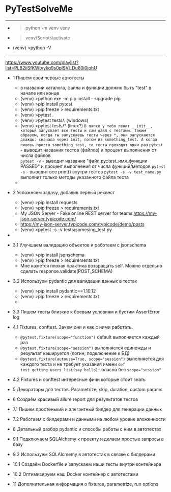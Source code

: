 # PyTestSolveMe
--------------------------------------------------------------------------------
- >python -m venv venv
- >venv\Scripts\activate
- (venv) >python -V
--------------------------------------------------------------------------------
https://www.youtube.com/playlist?list=PLB2iiSfKWtvykq9s0plSVI_Du60i0iphU
- 1 Пишем свои первые автотесты
  - в названии каталога, файла и функции должно быть "test" в начале или конце
  - (venv) >python.exe -m pip install --upgrade pip
  - (venv) >pip install pytest
  - (venv) >pip freeze > requirements.txt
  - (venv) >pytest .
  - (venv) >pytest tests/.        (windows)
  - (venv) >pytest tests/*        (linux?) `В папке у тебя лежит __init__, который запускает все тесты и сам файл с тестами. Таким образом, когда ты запускаешь тесты через *, они запускаются дважды: сначала через init, потом из something_test. А когда пишешь просто something_test, то тесты проходят один раз`
    `pytest` - выводит названия тестов (файлов) и процент выполнения от числа файлов  
    `pytest -v` - выводит название "файл.py::test_имя_функции PASSED" и процент выполнения от числа функций/методов
    `pytest -s` - выводит все print() внутри тестов
    `pytest -s -v test_name.py` выполнит только методы указанного файла теста
  - 
- 2 Усложняем задачу, добавив первый реквест
  - (venv) >pip install requests
  - (venv) >pip freeze > requirements.txt
  - My JSON Server - Fake online REST server for teams https://my-json-server.typicode.com/
  - https://my-json-server.typicode.com/typicode/demo/posts
  - (venv) >pytest -s -v tests\somesing_test.py
- 
- 3.1 Улучшаем валидацию объектов и работаем с jsonschema
  - (venv) >pip install jsonschema
  - (venv) >pip freeze > requirements.txt
  - Мне кажется плохая практика возвращать self. Можно отдельно сделать response.validate(POST_SCHEMA)

- 3.2 Используем pydantic для валидации данных в тестах
  - (venv) >pip install pydantic==1.10.12
  - (venv) >pip freeze > requirements.txt
  - 
- 3.3 Пишем тесты близкие к боевым условиям и бустим AssertError log
- 4.1 Fixtures, conftest. Зачем они и как с ними работать.
  - `@pytest.fixture(scope="function")` default выполняется каждый раз
  - `@pytest.fixture(scope="session")` выполняется единожды и результат кэшируется (логин, подключение к БД)
  - `@pytest.fixture(autouse=True, scope="session")` выполняется для каждого теста и не требует указания имени `def test_getting_users_list(say_hello):` опасно без `scope="session"`
- 4.2 Fixtures и conftest интересные фичи которые стоит знать
- 5 Декораторы для тестов. Parametrize, skip, duration, custom params
- 6 Создаём красивый allure report для результатов тестов
- 7.1 Пишем простенький и элегантный билдер для генерации данных
- 7.2 Работаем с билдерами и данными на любом уровне вложенности
- 8 Детальный разбор pydantic и способы работы с ним в автотестах
- 9.1 Подключаем SQLAlchemy к проекту и делаем простые запросы в базу
- 9.2 Используем SQLAlcmemy в автотестах в связке с билдерами
- 10.1 Создаём Dockerfile и запускаем наши тесты внутри контейнера
- 10.2 Оптимизируем наш Docker контейнер с автотестами
- 11 Дополнительная информация о fixtures, parametrize, run options